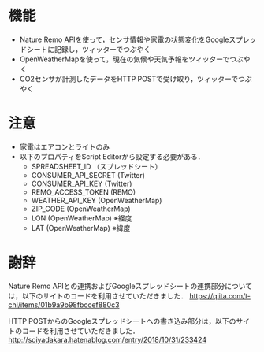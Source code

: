 # 機能
- Nature Remo APIを使って，センサ情報や家電の状態変化をGoogleスプレッドシートに記録し，ツィッターでつぶやく
- OpenWeatherMapを使って，現在の気候や天気予報をツィッターでつぶやく
- CO2センサが計測したデータをHTTP POSTで受け取り，ツィッターでつぶやく

# 注意
- 家電はエアコンとライトのみ
- 以下のプロパティをScript Editorから設定する必要がある．
  - SPREADSHEET_ID （スプレッドシート）
  - CONSUMER_API_SECRET (Twitter) 
  - CONSUMER_API_KEY (Twitter) 
  - REMO_ACCESS_TOKEN (REMO) 
  - WEATHER_API_KEY (OpenWeatherMap)
  - ZIP_CODE (OpenWeatherMap)
  - LON (OpenWeatherMap) ※経度
  - LAT (OpenWeatherMap) ※緯度
 
# 謝辞
Nature Remo APIとの連携およびGoogleスプレッドシートの連携部分については，以下のサイトのコードを利用させていただきました．
https://qiita.com/t-chi/items/01b9a9b98fbccef880c3

HTTP POSTからのGoogleスプレッドシートへの書き込み部分は，以下のサイトのコードを利用させていただきました．
http://soiyadakara.hatenablog.com/entry/2018/10/31/233424
